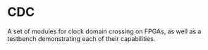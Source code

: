 # CDC
A set of modules for clock domain crossing on FPGAs, as well as a testbench demonstrating each of their capabilities.
